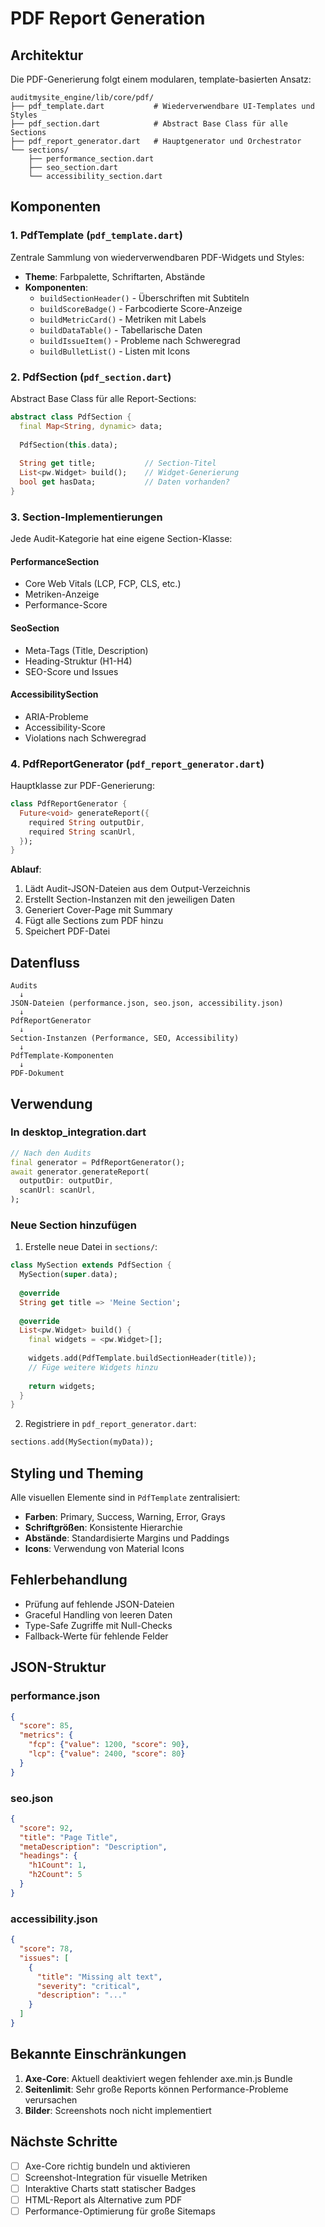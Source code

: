 # PDF Report Generation

## Architektur

Die PDF-Generierung folgt einem modularen, template-basierten Ansatz:

```
auditmysite_engine/lib/core/pdf/
├── pdf_template.dart           # Wiederverwendbare UI-Templates und Styles
├── pdf_section.dart            # Abstract Base Class für alle Sections
├── pdf_report_generator.dart   # Hauptgenerator und Orchestrator
└── sections/
    ├── performance_section.dart
    ├── seo_section.dart
    └── accessibility_section.dart
```

## Komponenten

### 1. PdfTemplate (`pdf_template.dart`)

Zentrale Sammlung von wiederverwendbaren PDF-Widgets und Styles:

- **Theme**: Farbpalette, Schriftarten, Abstände
- **Komponenten**:
  - `buildSectionHeader()` - Überschriften mit Subtiteln
  - `buildScoreBadge()` - Farbcodierte Score-Anzeige
  - `buildMetricCard()` - Metriken mit Labels
  - `buildDataTable()` - Tabellarische Daten
  - `buildIssueItem()` - Probleme nach Schweregrad
  - `buildBulletList()` - Listen mit Icons

### 2. PdfSection (`pdf_section.dart`)

Abstract Base Class für alle Report-Sections:

```dart
abstract class PdfSection {
  final Map<String, dynamic> data;
  
  PdfSection(this.data);
  
  String get title;           // Section-Titel
  List<pw.Widget> build();    // Widget-Generierung
  bool get hasData;           // Daten vorhanden?
}
```

### 3. Section-Implementierungen

Jede Audit-Kategorie hat eine eigene Section-Klasse:

#### PerformanceSection
- Core Web Vitals (LCP, FCP, CLS, etc.)
- Metriken-Anzeige
- Performance-Score

#### SeoSection
- Meta-Tags (Title, Description)
- Heading-Struktur (H1-H4)
- SEO-Score und Issues

#### AccessibilitySection
- ARIA-Probleme
- Accessibility-Score
- Violations nach Schweregrad

### 4. PdfReportGenerator (`pdf_report_generator.dart`)

Hauptklasse zur PDF-Generierung:

```dart
class PdfReportGenerator {
  Future<void> generateReport({
    required String outputDir,
    required String scanUrl,
  });
}
```

**Ablauf**:
1. Lädt Audit-JSON-Dateien aus dem Output-Verzeichnis
2. Erstellt Section-Instanzen mit den jeweiligen Daten
3. Generiert Cover-Page mit Summary
4. Fügt alle Sections zum PDF hinzu
5. Speichert PDF-Datei

## Datenfluss

```
Audits
  ↓
JSON-Dateien (performance.json, seo.json, accessibility.json)
  ↓
PdfReportGenerator
  ↓
Section-Instanzen (Performance, SEO, Accessibility)
  ↓
PdfTemplate-Komponenten
  ↓
PDF-Dokument
```

## Verwendung

### In desktop_integration.dart

```dart
// Nach den Audits
final generator = PdfReportGenerator();
await generator.generateReport(
  outputDir: outputDir,
  scanUrl: scanUrl,
);
```

### Neue Section hinzufügen

1. Erstelle neue Datei in `sections/`:
```dart
class MySection extends PdfSection {
  MySection(super.data);
  
  @override
  String get title => 'Meine Section';
  
  @override
  List<pw.Widget> build() {
    final widgets = <pw.Widget>[];
    
    widgets.add(PdfTemplate.buildSectionHeader(title));
    // Füge weitere Widgets hinzu
    
    return widgets;
  }
}
```

2. Registriere in `pdf_report_generator.dart`:
```dart
sections.add(MySection(myData));
```

## Styling und Theming

Alle visuellen Elemente sind in `PdfTemplate` zentralisiert:

- **Farben**: Primary, Success, Warning, Error, Grays
- **Schriftgrößen**: Konsistente Hierarchie
- **Abstände**: Standardisierte Margins und Paddings
- **Icons**: Verwendung von Material Icons

## Fehlerbehandlung

- Prüfung auf fehlende JSON-Dateien
- Graceful Handling von leeren Daten
- Type-Safe Zugriffe mit Null-Checks
- Fallback-Werte für fehlende Felder

## JSON-Struktur

### performance.json
```json
{
  "score": 85,
  "metrics": {
    "fcp": {"value": 1200, "score": 90},
    "lcp": {"value": 2400, "score": 80}
  }
}
```

### seo.json
```json
{
  "score": 92,
  "title": "Page Title",
  "metaDescription": "Description",
  "headings": {
    "h1Count": 1,
    "h2Count": 5
  }
}
```

### accessibility.json
```json
{
  "score": 78,
  "issues": [
    {
      "title": "Missing alt text",
      "severity": "critical",
      "description": "..."
    }
  ]
}
```

## Bekannte Einschränkungen

1. **Axe-Core**: Aktuell deaktiviert wegen fehlender axe.min.js Bundle
2. **Seitenlimit**: Sehr große Reports können Performance-Probleme verursachen
3. **Bilder**: Screenshots noch nicht implementiert

## Nächste Schritte

- [ ] Axe-Core richtig bundeln und aktivieren
- [ ] Screenshot-Integration für visuelle Metriken
- [ ] Interaktive Charts statt statischer Badges
- [ ] HTML-Report als Alternative zum PDF
- [ ] Performance-Optimierung für große Sitemaps
